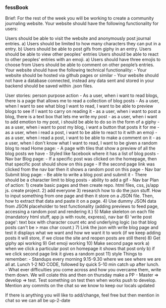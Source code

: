 ### fessBook ###

Brief: For the rest of the week you will be working to create a community journaling website. Your website should have the following functionality for users:

Users should be able to visit the website and anonymously post journal entries. 
a) Users should be limited to how many characters they can put in a entry. 
b) Users should be able to post gifs from giphy in an entry.
Users should be able to view other peoples' entries
Users should be able to react to other peoples’ entries with an emoji. 
a) Users should have three emojis to choose from
Users should be able to comment on other people’s entries. Your website should have the following technical functionality: - Your website should be hosted via github pages or similar - Your website should not have a database connected, instead any data sent and stored in your backend should be saved within .json files.



User stories: person purpose action - As a user, when i want to read blogs, there is a page that allows me to read a collection of blog posts - As a user, when I want to see what blog I want to read, I want to be able to preview blogs to see if I want to carry on reading it - as a user, when i want to post a blog, there is a text box that lets me write my post - as a user, when i want to add emotion to my post, i should be able to do so in the form of a giphy - as a user, when i want to post my blog, i want a button that posts it for me - as a user, when i read a post, i want to be able to react to it with an emoji - as a user, when i read a post, i want to be able to make a comment on it - as a user, when I don't know what I want to read, I want to be given a random blog to read
Home page: - A page with tiles that show a preview of all the blog posts we have - Styled like facebook where it has a list of blog posts - Nav bar Blog page: - If a specific post was clicked on the homepage, then that specific post should show on this page - If the second page link was clicked from the nav bar then it shows a random post on this page - Nav bar Submit blog page: - Be able to write a blog post and submit it - There should be a character limit to blog posts - ability to add a gif - Nav bar
Plan of action: 1) create basic pages and then create repo. html files, css, js/app js. create project. 2) add everyone 3) research how to do the json stuff. How to input something from one page and then it store on a JSON file. Then, how to extract that data and paste it on a page. 4) Use dummy JSON data from JSON placeholder to test functionality (adding previews to feed page, accessing a random post and rendering it.) 5) Make skeleton on each file (mandatory html stuff, app js with route, express), nav bar 6) 'write post page': text box with character count etc and underlying logic (so that blog posts can't be > max char count.) 7) Link the json with write blog page and test it displays what we want and how we want it to work (if we keep adding posts it will store, if we close the site and reopen posts are still there) 8) Get giphy api working 9) Get emoji working 10) Make second page work a) when we click a particular post on homepage it shows that post only b) if we click second page link it gives a random post 11) style
Things to remember: - Standups every morning 9.15-9.30 where we see where we are all at. Lunch 1-2 NO CODE, followed by quick 5-10 min catch up after lunch. - What ever difficulties you come across and how you overcame them, write them down. We will colate this and then on thursday make a PP - Master => develop => test. Test something on test then when works push to develop. Mention any commits on the chat so we know to keep our locals updated

If there is anything you will like to add/change, feel free but then mention in chat so we can all be up-2-date
